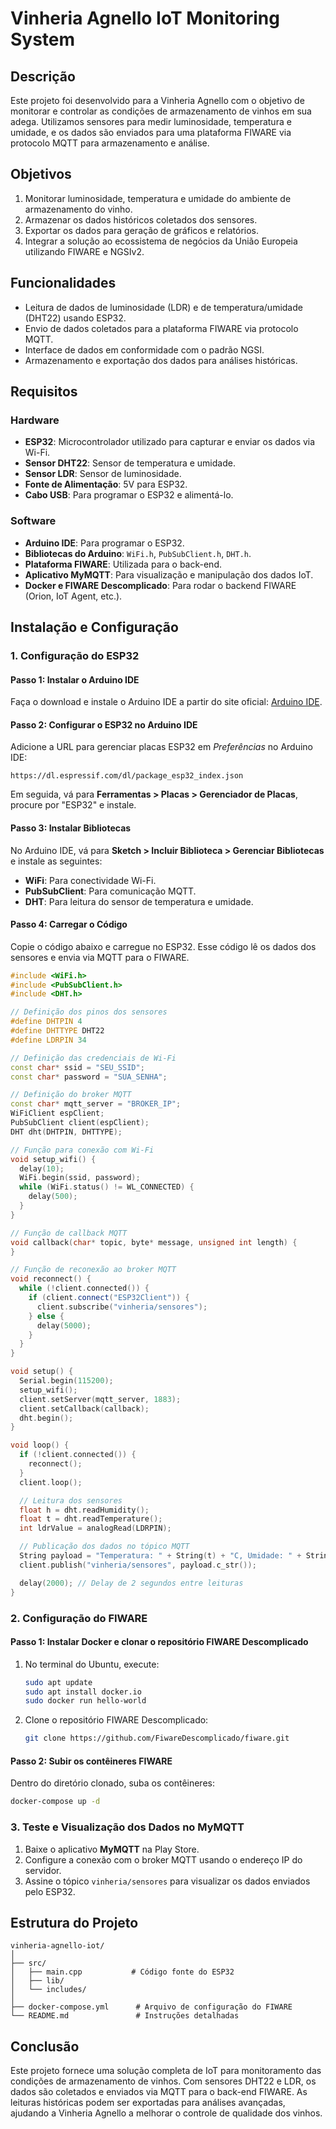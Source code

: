 # Vinheria Agnello IoT Monitoring System

## Descrição

Este projeto foi desenvolvido para a Vinheria Agnello com o objetivo de monitorar e controlar as condições de armazenamento de vinhos em sua adega. Utilizamos sensores para medir luminosidade, temperatura e umidade, e os dados são enviados para uma plataforma FIWARE via protocolo MQTT para armazenamento e análise.

## Objetivos

1. Monitorar luminosidade, temperatura e umidade do ambiente de armazenamento do vinho.
2. Armazenar os dados históricos coletados dos sensores.
3. Exportar os dados para geração de gráficos e relatórios.
4. Integrar a solução ao ecossistema de negócios da União Europeia utilizando FIWARE e NGSIv2.

## Funcionalidades

- Leitura de dados de luminosidade (LDR) e de temperatura/umidade (DHT22) usando ESP32.
- Envio de dados coletados para a plataforma FIWARE via protocolo MQTT.
- Interface de dados em conformidade com o padrão NGSI.
- Armazenamento e exportação dos dados para análises históricas.

## Requisitos

### Hardware

- **ESP32**: Microcontrolador utilizado para capturar e enviar os dados via Wi-Fi.
- **Sensor DHT22**: Sensor de temperatura e umidade.
- **Sensor LDR**: Sensor de luminosidade.
- **Fonte de Alimentação**: 5V para ESP32.
- **Cabo USB**: Para programar o ESP32 e alimentá-lo.

### Software

- **Arduino IDE**: Para programar o ESP32.
- **Bibliotecas do Arduino**: `WiFi.h`, `PubSubClient.h`, `DHT.h`.
- **Plataforma FIWARE**: Utilizada para o back-end.
- **Aplicativo MyMQTT**: Para visualização e manipulação dos dados IoT.
- **Docker e FIWARE Descomplicado**: Para rodar o backend FIWARE (Orion, IoT Agent, etc.).

## Instalação e Configuração

### 1. Configuração do ESP32

#### Passo 1: Instalar o Arduino IDE
Faça o download e instale o Arduino IDE a partir do site oficial: [Arduino IDE](https://www.arduino.cc/en/software).

#### Passo 2: Configurar o ESP32 no Arduino IDE
Adicione a URL para gerenciar placas ESP32 em *Preferências* no Arduino IDE:

```
https://dl.espressif.com/dl/package_esp32_index.json
```

Em seguida, vá para **Ferramentas > Placas > Gerenciador de Placas**, procure por "ESP32" e instale.

#### Passo 3: Instalar Bibliotecas
No Arduino IDE, vá para **Sketch > Incluir Biblioteca > Gerenciar Bibliotecas** e instale as seguintes:

- **WiFi**: Para conectividade Wi-Fi.
- **PubSubClient**: Para comunicação MQTT.
- **DHT**: Para leitura do sensor de temperatura e umidade.

#### Passo 4: Carregar o Código

Copie o código abaixo e carregue no ESP32. Esse código lê os dados dos sensores e envia via MQTT para o FIWARE.

```cpp
#include <WiFi.h>
#include <PubSubClient.h>
#include <DHT.h>

// Definição dos pinos dos sensores
#define DHTPIN 4
#define DHTTYPE DHT22
#define LDRPIN 34

// Definição das credenciais de Wi-Fi
const char* ssid = "SEU_SSID";
const char* password = "SUA_SENHA";

// Definição do broker MQTT
const char* mqtt_server = "BROKER_IP";
WiFiClient espClient;
PubSubClient client(espClient);
DHT dht(DHTPIN, DHTTYPE);

// Função para conexão com Wi-Fi
void setup_wifi() {
  delay(10);
  WiFi.begin(ssid, password);
  while (WiFi.status() != WL_CONNECTED) {
    delay(500);
  }
}

// Função de callback MQTT
void callback(char* topic, byte* message, unsigned int length) {
}

// Função de reconexão ao broker MQTT
void reconnect() {
  while (!client.connected()) {
    if (client.connect("ESP32Client")) {
      client.subscribe("vinheria/sensores");
    } else {
      delay(5000);
    }
  }
}

void setup() {
  Serial.begin(115200);
  setup_wifi();
  client.setServer(mqtt_server, 1883);
  client.setCallback(callback);
  dht.begin();
}

void loop() {
  if (!client.connected()) {
    reconnect();
  }
  client.loop();

  // Leitura dos sensores
  float h = dht.readHumidity();
  float t = dht.readTemperature();
  int ldrValue = analogRead(LDRPIN);

  // Publicação dos dados no tópico MQTT
  String payload = "Temperatura: " + String(t) + "C, Umidade: " + String(h) + "%, Luminosidade: " + String(ldrValue);
  client.publish("vinheria/sensores", payload.c_str());

  delay(2000); // Delay de 2 segundos entre leituras
}
```

### 2. Configuração do FIWARE

#### Passo 1: Instalar Docker e clonar o repositório FIWARE Descomplicado

1. No terminal do Ubuntu, execute:
   ```bash
   sudo apt update
   sudo apt install docker.io
   sudo docker run hello-world
   ```

2. Clone o repositório FIWARE Descomplicado:
   ```bash
   git clone https://github.com/FiwareDescomplicado/fiware.git
   ```

#### Passo 2: Subir os contêineres FIWARE

Dentro do diretório clonado, suba os contêineres:
```bash
docker-compose up -d
```

### 3. Teste e Visualização dos Dados no MyMQTT

1. Baixe o aplicativo **MyMQTT** na Play Store.
2. Configure a conexão com o broker MQTT usando o endereço IP do servidor.
3. Assine o tópico `vinheria/sensores` para visualizar os dados enviados pelo ESP32.

## Estrutura do Projeto

```
vinheria-agnello-iot/
│
├── src/
│   ├── main.cpp           # Código fonte do ESP32
│   ├── lib/
│   └── includes/
│
├── docker-compose.yml      # Arquivo de configuração do FIWARE
└── README.md               # Instruções detalhadas
```

## Conclusão

Este projeto fornece uma solução completa de IoT para monitoramento das condições de armazenamento de vinhos. Com sensores DHT22 e LDR, os dados são coletados e enviados via MQTT para o back-end FIWARE. As leituras históricas podem ser exportadas para análises avançadas, ajudando a Vinheria Agnello a melhorar o controle de qualidade dos vinhos.

